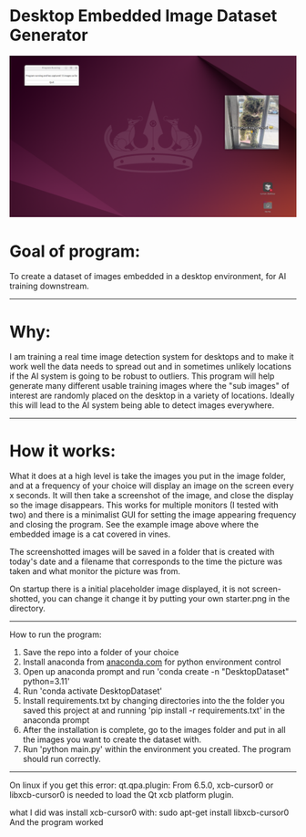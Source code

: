 # Desktop Embedded Image Dataset Generator


![Alt text](example.png)




# Goal of program:


To create a dataset of images embedded in a desktop environment, for AI training downstream.


---------------------------------------------------------------------------------------------


# Why:


I am training a real time image detection system for desktops and to make it work well the data needs to spread out and in sometimes unlikely locations if the AI system is going to be robust to outliers. This program will help generate many different usable training images where the "sub images" of interest are randomly placed on the desktop in a variety of locations. Ideally this will lead to the AI system being able to detect images everywhere.


---------------------------------------------------------------------------------------------




# How it works:


What it does at a high level is take the images you put in the image folder, and at a frequency of your choice will display an image on the screen every x seconds. It will then take a screenshot of the image, and close the display so the image disappears. This works for multiple monitors (I tested with two) and there is a minimalist GUI for setting the image appearing frequency and closing the program. See the example image above where the embedded image is a cat covered in vines.


The screenshotted images will be saved in a folder that is created with today's date and a filename that corresponds to the time the picture was taken and what monitor the picture was from.


On startup there is a initial placeholder image displayed, it is not screen-shotted, you can change it change it by putting your own starter.png in the directory.




--------------------------------------------------------------------------------------------


How to run the program:
1. Save the repo into a folder of your choice
2. Install anaconda from [anaconda.com](https://www.anaconda.com/) for python environment control
3. Open up anaconda prompt and run 'conda create -n "DesktopDataset" python=3.11'
4. Run 'conda activate DesktopDataset'
5. Install requirements.txt by changing directories into the the folder you saved this project at and running 'pip install -r requirements.txt' in the anaconda prompt
6. After the installation is complete, go to the images folder and put in all the images you want to create the dataset with.
7. Run 'python main.py' within the environment you created. The program should run correctly.


---------------------------------------------------------------------------------------------






On linux if you get this error:
qt.qpa.plugin: From 6.5.0, xcb-cursor0 or libxcb-cursor0 is needed to load the Qt xcb platform plugin.


what I did was install xcb-cursor0 with: sudo apt-get install libxcb-cursor0
And the program worked
